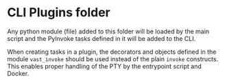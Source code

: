 # CLI Plugins folder

Any python module (file) added to this folder will be loaded by the main script
and the PyInvoke tasks defined in it will be added to the CLI.

When creating tasks in a plugin, the decorators and objects defined in the
module `vast_invoke` should be used instead of the plain `invoke` constructs.
This enables proper handling of the PTY by the entrypoint script and Docker.
